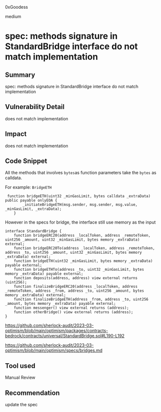 0xGoodess

medium

# spec: methods signature in StandardBridge interface do not match implementation

## Summary
spec: methods signature in StandardBridge interface do not match implementation
## Vulnerability Detail
does not match implementation

## Impact
does not match implementation

## Code Snippet

All the methods that involves `bytes`as function parameters take the `bytes` as calldata.

For example: `BridgeETH`

```solidity   
 function bridgeETH(uint32 _minGasLimit, bytes calldata _extraData) public payable onlyEOA {
        _initiateBridgeETH(msg.sender, msg.sender, msg.value, _minGasLimit, _extraData);
    }
```

However in the specs for bridge, the interface still use memory as the input 
```solidity
interface StandardBridge {
    function bridgeERC20(address _localToken, address _remoteToken, uint256 _amount, uint32 _minGasLimit, bytes memory _extraData) external;
    function bridgeERC20To(address _localToken, address _remoteToken, address _to, uint256 _amount, uint32 _minGasLimit, bytes memory _extraData) external;
    function bridgeETH(uint32 _minGasLimit, bytes memory _extraData) payable external;
    function bridgeETHTo(address _to, uint32 _minGasLimit, bytes memory _extraData) payable external;
    function deposits(address, address) view external returns (uint256);
    function finalizeBridgeERC20(address _localToken, address _remoteToken, address _from, address _to, uint256 _amount, bytes memory _extraData) external;
    function finalizeBridgeETH(address _from, address _to, uint256 _amount, bytes memory _extraData) payable external;
    function messenger() view external returns (address);
    function otherBridge() view external returns (address);
}
```
https://github.com/sherlock-audit/2023-03-optimism/blob/main/optimism/packages/contracts-bedrock/contracts/universal/StandardBridge.sol#L190-L192

https://github.com/sherlock-audit/2023-03-optimism/blob/main/optimism/specs/bridges.md


## Tool used

Manual Review

## Recommendation
update the spec 